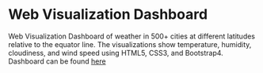 # Web Visualization Dashboard
Web Visualization Dashboard of weather in 500+ cities at different latitudes relative to the equator line. The visualizations show temperature, humidity, cloudiness, and wind speed using HTML5, CSS3, and Bootstrap4.
Dashboard can be found [here](https://mserobabina.github.io/HTML/index.html)

